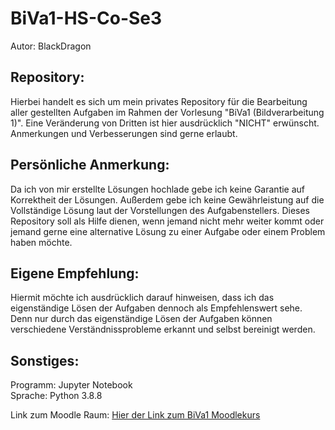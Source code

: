 # BiVa1-HS-Co-Se3
Autor: BlackDragon

## Repository:

Hierbei handelt es sich um mein privates Repository für die Bearbeitung aller gestellten Aufgaben im Rahmen der Vorlesung "BiVa1 (Bildverarbeitung 1)". 
Eine Veränderung von Dritten ist hier ausdrücklich "NICHT" erwünscht. Anmerkungen und Verbesserungen sind gerne erlaubt.

## Persönliche Anmerkung:

Da ich von mir erstellte Lösungen hochlade gebe ich keine Garantie auf Korrektheit der Lösungen. Außerdem gebe ich keine Gewährleistung auf die Vollständige Lösung laut der Vorstellungen des Aufgabenstellers. Dieses Repository soll als Hilfe dienen, wenn jemand nicht mehr weiter kommt oder jemand gerne eine alternative Lösung zu einer Aufgabe oder einem Problem haben möchte. 

## Eigene Empfehlung:

Hiermit möchte ich ausdrücklich darauf hinweisen, dass ich das eigenständige Lösen der Aufgaben dennoch als Empfehlenswert sehe. Denn nur durch das eigenständige Lösen der Aufgaben können verschiedene Verständnissprobleme erkannt und selbst bereinigt werden. 

## Sonstiges:

Programm: Jupyter Notebook
<br>Sprache: Python 3.8.8</br>

Link zum Moodle Raum:
[Hier der Link zum BiVa1 Moodlekurs](https://moodle.hs-coburg.de/course/view.php?id=8947)
